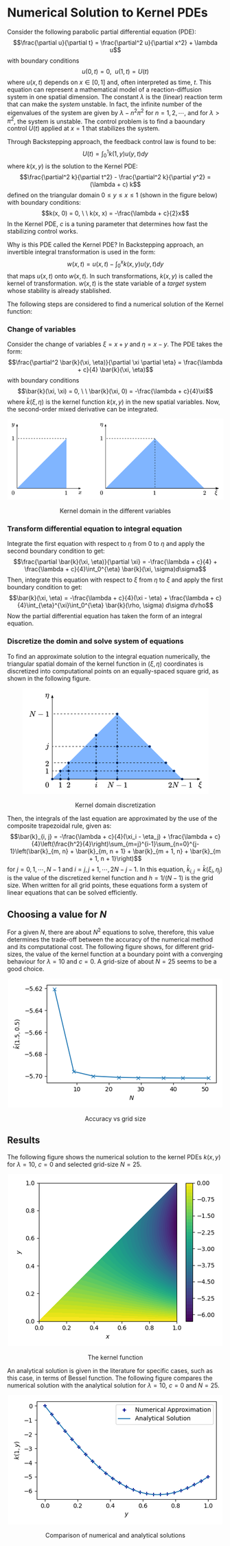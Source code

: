 # Numerical Solution to Kernel PDEs
Consider the following parabolic partial differential equation (PDE):
$$\frac{\partial u}{\partial t} = \frac{\partial^2 u}{\partial x^2} + \lambda u$$
with boundary conditions
$$u(0, t) = 0, \ \ u(1,t) = U(t)$$
where $u(x, t)$ depends on $x \in [0, 1]$ and, often interpreted as time, $t$. This equation can represent a mathematical model of a reaction-diffusion system in one spatial dimension. The constant $\lambda$ is the (linear) reaction term that can make the *system* unstable. In fact, the infinite number of the eigenvalues of the system are given by $\lambda - n^2\pi^2$ for $n = 1, 2, \cdots$, and for $\lambda > \pi^2$, the system is unstable. The control problem is to find a baoundary control $U(t)$ applied at $x = 1$ that stabilizes the system.

Through Backstepping approach, the feedback control law is found to be:
$$U(t) = \int_0^1 k(1, y) u(y, t) dy$$
where $k(x, y)$ is the solution to the Kernel PDE:
$$\frac{\partial^2 k}{\partial t^2} - \frac{\partial^2 k}{\partial y^2} = (\lambda + c) k$$
defined on the triangular domain $0 \le y \le x \le 1$ (shown in the figure below) with boundary conditions:
$$k(x, 0) = 0, \ \ k(x, x) = -\frac{\lambda + c}{2}x$$
In the Kernel PDE, $c$ is a tuning parameter that determines how fast the stabilizing control works.

Why is this PDE called the Kernel PDE? In Backstepping approach, an invertible integral transformation is used in the form:
$$w(x, t) = u(x, t) - \int_0^x k(x,y)u(y,t)dy$$
that maps $u(x, t)$ onto $w(x, t)$. In such transformations, $k(x,y)$ is called the kernel of transformation. $w(x, t)$ is the state variable of a *target* system whose stability is already stablished.

The following steps are considered to find a numerical solution of the Kernel function:

### Change of variables
Consider the change of variables $\xi = x + y$ and $\eta = x - y$. The PDE takes the form:
$$\frac{\partial^2 \bar{k}(\xi, \eta)}{\partial \xi \partial \eta} = \frac{\lambda + c}{4} \bar{k}(\xi, \eta)$$
with boundary conditions
$$\bar{k}(\xi, \xi) = 0, \ \ \bar{k}(\xi, 0) = -\frac{\lambda + c}{4}\xi$$
where $\bar{k}(\xi, \eta)$ is the kernel function $k(x, y)$ in the new spatial variables. Now, the second-order mixed derivative can be integrated.

<p align="center">
  <img src="Figures/kernel1.png" alt="Kernel domains"/>
</p>
<p align="center">
  Kernel domain in the different variables
</p>

### Transform differential equation to integral equation
Integrate the first equation with respect to $\eta$ from $0$ to $\eta$ and apply the second boundary condition to get:
$$\frac{\partial \bar{k}(\xi, \eta)}{\partial \xi} = -\frac{\lambda + c}{4} + \frac{\lambda + c}{4}\int_0^{\eta} \bar{k}(\xi, \sigma)d\sigma$$
Then, integrate this equation with respect to $\xi$ from $\eta$ to $\xi$ and apply the first boundary condition to get:
$$\bar{k}(\xi, \eta) = -\frac{\lambda + c}{4}(\xi - \eta) + \frac{\lambda + c}{4}\int_{\eta}^{\xi}\int_0^{\eta} \bar{k}(\rho, \sigma) d\sigma d\rho$$
Now the partial differential equation has taken the form of an integral equation. 

### Discretize the domin and solve system of equations
To find an approximate solution to the integral equation numerically, the triangular spatial domain of the kernel function in $(\xi, \eta)$ coordinates is discretized into computational points on an equally-spaced square grid, as shown in the following figure. 

<p align="center">
  <img src="Figures/kernel2.png" alt="Kernel domain discretization"/>
</p>
<p align="center">
  Kernel domain discretization
</p>

Then, the integrals of the last equation are approximated by the use of the composite trapezoidal rule, given as:
$$\bar{k}_{i, j} = -\frac{\lambda + c}{4}(\xi_i - \eta_j) + \frac{\lambda + c}{4}\left(\frac{h^2}{4}\right)\sum_{m=j}^{i-1}\sum_{n=0}^{j-1}\left(\bar{k}_{m, n} + \bar{k}_{m, n + 1} + \bar{k}_{m + 1, n} + \bar{k}_{m + 1, n + 1}\right)$$
for $j = 0, 1, \cdots, N - 1$ and $i = j, j + 1, \cdots, 2N - j - 1$. In this equation, $\bar{k}_{i, j} = \bar{k}(\xi_i, \eta_j)$ is the value of the discretized kernel function and $h = 1 / (N - 1)$ is the grid size. When written for all grid points, these equations form a system of linear equations that can be solved efficiently.

## Choosing a value for $N$
For a given $N$, there are about $N^2$ equations to solve, therefore, this value determines the trade-off between the accuracy of the numerical method and its computational cost. The following figure shows, for different grid-sizes, the value of the kernel function at a boundary point with a converging behaviour for $\lambda = 10$ and $c = 0$. A grid-size of about $N = 25$ seems to be a good choice.

<p align="center">
  <img src="Figures/accuracy.png" alt="Accuracy vs grid size"/>
</p>
<p align="center">
  Accuracy vs grid size
</p>

## Results
The following figure shows the numerical solution to the kernel PDEs $k(x, y)$ for $\lambda = 10$, $c = 0$ and selected grid-size $N = 25$.
<p align="center">
  <img src="Figures/kernel_contour.png" alt="kernel contour"/>
</p>
<p align="center">
  The kernel function
</p>

An analytical solution is given in the literature for specific cases, such as this case, in terms of Bessel function. The following figure compares the numerical solution with the analytical solution for $\lambda = 10$, $c = 0$ and $N = 25$.
<p align="center">
  <img src="Figures/accuracy_vs_analytical.png" alt="Numerical vs analytical"/>
</p>
<p align="center">
  Comparison of numerical and analytical solutions
</p>
